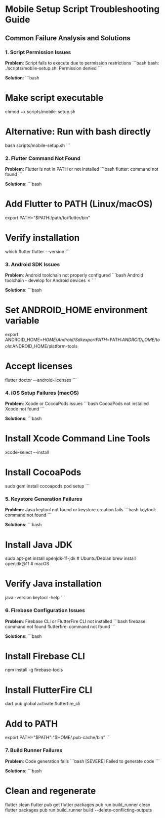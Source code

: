# Mobile Setup Script Troubleshooting Guide

## Common Failure Analysis and Solutions

### 1. **Script Permission Issues**
**Problem**: Script fails to execute due to permission restrictions
\`\`\`bash
bash: ./scripts/mobile-setup.sh: Permission denied
\`\`\`

**Solution**:
\`\`\`bash
# Make script executable
chmod +x scripts/mobile-setup.sh

# Alternative: Run with bash directly
bash scripts/mobile-setup.sh
\`\`\`

### 2. **Flutter Command Not Found**
**Problem**: Flutter is not in PATH or not installed
\`\`\`bash
flutter: command not found
\`\`\`

**Solutions**:
\`\`\`bash
# Add Flutter to PATH (Linux/macOS)
export PATH="$PATH:/path/to/flutter/bin"

# Verify installation
which flutter
flutter --version
\`\`\`

### 3. **Android SDK Issues**
**Problem**: Android toolchain not properly configured
\`\`\`bash
Android toolchain - develop for Android devices ✗
\`\`\`

**Solutions**:
\`\`\`bash
# Set ANDROID_HOME environment variable
export ANDROID_HOME=$HOME/Android/Sdk
export PATH=$PATH:$ANDROID_HOME/tools:$ANDROID_HOME/platform-tools

# Accept licenses
flutter doctor --android-licenses
\`\`\`

### 4. **iOS Setup Failures (macOS)**
**Problem**: Xcode or CocoaPods issues
\`\`\`bash
CocoaPods not installed
Xcode not found
\`\`\`

**Solutions**:
\`\`\`bash
# Install Xcode Command Line Tools
xcode-select --install

# Install CocoaPods
sudo gem install cocoapods
pod setup
\`\`\`

### 5. **Keystore Generation Failures**
**Problem**: Java keytool not found or keystore creation fails
\`\`\`bash
keytool: command not found
\`\`\`

**Solutions**:
\`\`\`bash
# Install Java JDK
sudo apt-get install openjdk-11-jdk  # Ubuntu/Debian
brew install openjdk@11             # macOS

# Verify Java installation
java -version
keytool -help
\`\`\`

### 6. **Firebase Configuration Issues**
**Problem**: Firebase CLI or FlutterFire CLI not installed
\`\`\`bash
firebase: command not found
flutterfire: command not found
\`\`\`

**Solutions**:
\`\`\`bash
# Install Firebase CLI
npm install -g firebase-tools

# Install FlutterFire CLI
dart pub global activate flutterfire_cli

# Add to PATH
export PATH="$PATH":"$HOME/.pub-cache/bin"
\`\`\`

### 7. **Build Runner Failures**
**Problem**: Code generation fails
\`\`\`bash
[SEVERE] Failed to generate code
\`\`\`

**Solutions**:
\`\`\`bash
# Clean and regenerate
flutter clean
flutter pub get
flutter packages pub run build_runner clean
flutter packages pub run build_runner build --delete-conflicting-outputs
